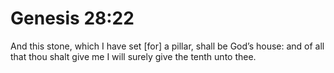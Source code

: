 # Genesis 28:22

And this stone, which I have set [for] a pillar, shall be God’s house: and of all that thou shalt give me I will surely give the tenth unto thee.